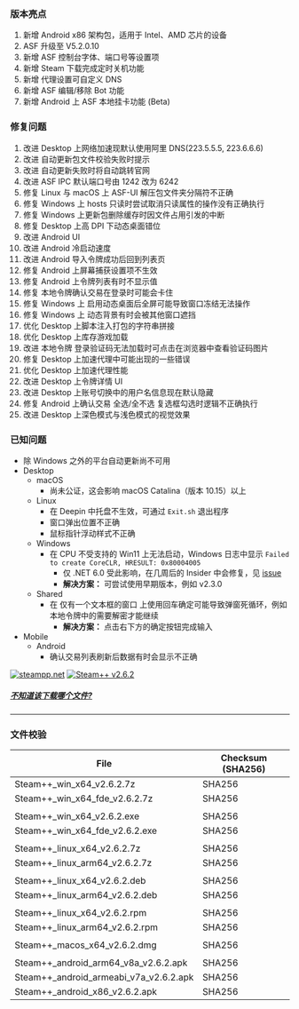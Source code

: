 ### 版本亮点
1. 新增 Android x86 架构包，适用于 Intel、AMD 芯片的设备
2. ASF 升级至 V5.2.0.10
3. 新增 ASF 控制台字体、端口号等设置项
4. 新增 Steam 下载完成定时关机功能
5. 新增 代理设置可自定义 DNS
6. 新增 ASF 编辑/移除 Bot 功能
7. 新增 Android 上 ASF 本地挂卡功能 (Beta)

### 修复问题
1. 改进 Desktop 上网络加速现默认使用阿里 DNS(223.5.5.5, 223.6.6.6)
2. 改进 自动更新包文件校验失败时提示
3. 改进 自动更新失败时将自动跳转官网
4. 改进 ASF IPC 默认端口号由 1242 改为 6242
5. 修复 Linux 与 macOS 上 ASF-UI 解压包文件夹分隔符不正确
6. 修复 Windows 上 hosts 只读时尝试取消只读属性的操作没有正确执行
7. 修复 Windows 上更新包删除缓存时因文件占用引发的中断
8. 修复 Desktop 上高 DPI 下动态桌面错位
9. 改进 Android UI
10. 改进 Android 冷启动速度
11. 改进 Android 导入令牌成功后回到列表页
12. 修复 Android 上屏幕捕获设置项不生效
13. 修复 Android 上令牌列表有时不显示值
14. 修复 本地令牌确认交易在登录时可能会卡住
15. 修复 Windows 上 启用动态桌面后全屏可能导致窗口冻结无法操作
16. 修复 Windows 上 动态背景有时会被其他窗口遮挡
17. 优化 Desktop 上脚本注入打包的字符串拼接
18. 优化 Desktop 上库存游戏加载
19. 改进 本地令牌 登录验证码无法加载时可点击在浏览器中查看验证码图片
20. 修复 Desktop 上加速代理中可能出现的一些错误
21. 优化 Desktop 上加速代理性能
22. 改进 Desktop 上令牌详情 UI
23. 改进 Desktop 上账号切换中的用户名信息现在默认隐藏
24. 修复 Android 上确认交易 全选/全不选 复选框勾选时逻辑不正确执行
25. 改进 Desktop 上深色模式与浅色模式的视觉效果


### 已知问题
- 除 Windows 之外的平台自动更新尚不可用
- Desktop 
	- macOS
		- 尚未公证，这会影响 macOS Catalina（版本 10.15）以上
	- Linux
		- 在 Deepin 中托盘不生效，可通过 ```Exit.sh``` 退出程序
		- 窗口弹出位置不正确
		- 鼠标指针浮动样式不正确
	- Windows
		- 在 CPU 不受支持的 Win11 上无法启动，Windows 日志中显示 ```Failed to create CoreCLR, HRESULT: 0x80004005```
			- 仅 .NET 6.0 受此影响，在几周后的 Insider 中会修复，见 [issue](https://github.com/dotnet/core/issues/6733)
			- **解决方案：** 可尝试使用早期版本，例如 v2.3.0
	- Shared
		- 在 仅有一个文本框的窗口 上使用回车确定可能导致弹窗死循环，例如本地令牌中的需要解密才能继续
			- **解决方案：** 点击右下方的确定按钮完成输入
- Mobile
	- Android
		- 确认交易列表刷新后数据有时会显示不正确

[![steampp.net](https://img.shields.io/badge/WebSite-steampp.net-brightgreen.svg?style=flat-square&color=61dafb)](https://steampp.net)
[![Steam++ v2.6.2](https://img.shields.io/badge/Steam++-v2.6.2-brightgreen.svg?style=flat-square&color=512bd4)]()
  
  
##### [不知道该下载哪个文件?](./download-guide.md)
---

### 文件校验
|  File  | Checksum (SHA256)  |
|  ----  |  ----  |
| Steam++_win_x64_v2.6.2.7z  | SHA256 |
| Steam++_win_x64_fde_v2.6.2.7z  | SHA256 |
| | |
| Steam++_win_x64_v2.6.2.exe  | SHA256 |
| Steam++_win_x64_fde_v2.6.2.exe  | SHA256 |
| | |
| Steam++_linux_x64_v2.6.2.7z  | SHA256 |
| Steam++_linux_arm64_v2.6.2.7z  | SHA256 |
| | |
| Steam++_linux_x64_v2.6.2.deb  | SHA256 |
| Steam++_linux_arm64_v2.6.2.deb  | SHA256 |
| | |
| Steam++_linux_x64_v2.6.2.rpm  | SHA256 |
| Steam++_linux_arm64_v2.6.2.rpm  | SHA256 |
| | |
| Steam++_macos_x64_v2.6.2.dmg  | SHA256 |
| | |
| Steam++_android_arm64_v8a_v2.6.2.apk  | SHA256 |
| Steam++_android_armeabi_v7a_v2.6.2.apk  | SHA256 |
| Steam++_android_x86_v2.6.2.apk  | SHA256 |
